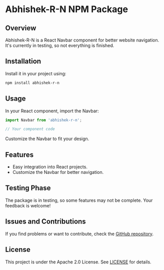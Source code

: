 # Abhishek-R-N NPM Package

## Overview

Abhishek-R-N is a React Navbar component for better website navigation. It's currently in testing, so not everything is finished.

## Installation

Install it in your project using:

```bash
npm install abhishek-r-n
```

## Usage

In your React component, import the Navbar:

```javascript
import Navbar from 'abhishek-r-n';

// Your component code
```

Customize the Navbar to fit your design.

## Features

- Easy integration into React projects.
- Customize the Navbar for better navigation.

## Testing Phase

The package is in testing, so some features may not be complete. Your feedback is welcome!

## Issues and Contributions

If you find problems or want to contribute, check the [GitHub repository](https://github.com/exclusiveabhi/abhishek-r-n.git).

## License

This project is under the Apache 2.0 License. See [LICENSE](LICENSE) for details.
